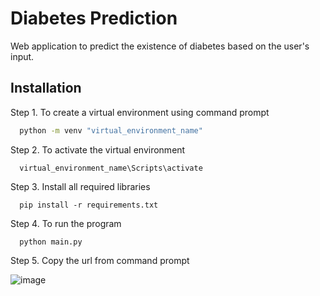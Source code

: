 
# Diabetes Prediction


Web application to predict the existence of diabetes based on the
user's input.
## Installation

Step 1. To create a virtual environment using command prompt

```bash
  python -m venv "virtual_environment_name"
```
    
Step 2. To activate the virtual environment

```
  virtual_environment_name\Scripts\activate
```
Step 3. Install all required libraries

```
  pip install -r requirements.txt
```

Step 4. To run the program
```
  python main.py 
```
Step 5. Copy the url from command prompt

![image](https://user-images.githubusercontent.com/70007273/211784190-d8143a71-72ad-474a-8d7e-c9bd9f44725b.png)
